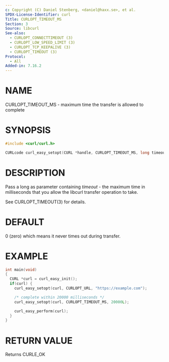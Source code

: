 ```yaml
---
c: Copyright (C) Daniel Stenberg, <daniel@haxx.se>, et al.
SPDX-License-Identifier: curl
Title: CURLOPT_TIMEOUT_MS
Section: 3
Source: libcurl
See-also:
  - CURLOPT_CONNECTTIMEOUT (3)
  - CURLOPT_LOW_SPEED_LIMIT (3)
  - CURLOPT_TCP_KEEPALIVE (3)
  - CURLOPT_TIMEOUT (3)
Protocol:
  - All
Added-in: 7.16.2
---
```


# NAME

CURLOPT_TIMEOUT_MS - maximum time the transfer is allowed to complete

# SYNOPSIS

~~~c
#include <curl/curl.h>

CURLcode curl_easy_setopt(CURL *handle, CURLOPT_TIMEOUT_MS, long timeout);
~~~

# DESCRIPTION

Pass a long as parameter containing *timeout* - the maximum time in
milliseconds that you allow the libcurl transfer operation to take.

See CURLOPT_TIMEOUT(3) for details.

# DEFAULT

0 (zero) which means it never times out during transfer.

# EXAMPLE

~~~c
int main(void)
{
  CURL *curl = curl_easy_init();
  if(curl) {
    curl_easy_setopt(curl, CURLOPT_URL, "https://example.com");

    /* complete within 20000 milliseconds */
    curl_easy_setopt(curl, CURLOPT_TIMEOUT_MS, 20000L);

    curl_easy_perform(curl);
  }
}
~~~

# RETURN VALUE

Returns CURLE_OK
